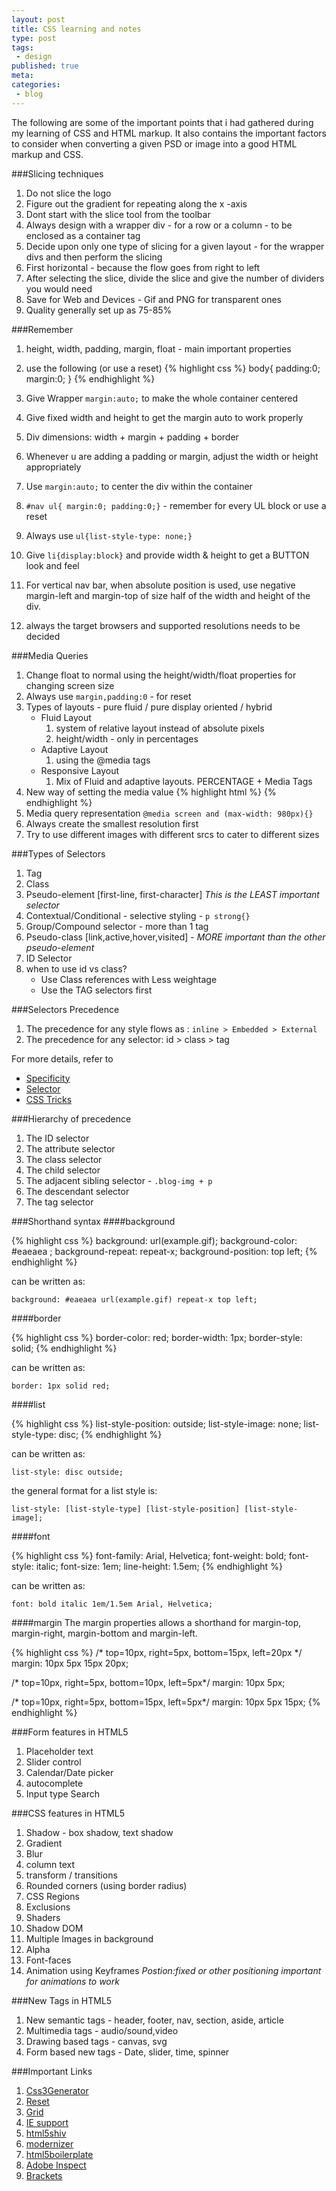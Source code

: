 ```yaml
---
layout: post
title: CSS learning and notes
type: post
tags:
 - design
published: true
meta:
categories:
 - blog
---
```

The following are some of the important points that i had gathered during my learning of CSS and HTML markup. It also contains the important factors to consider when converting a given PSD or image into a good HTML markup and CSS.

###Slicing techniques
1. Do not slice the logo
2. Figure out the gradient for repeating along the x -axis
3. Dont start with the slice tool from the toolbar
4. Always design with a wrapper div - for a row or a column - to be enclosed as a container tag
5. Decide upon only one type of slicing for a given layout - for the wrapper divs and then perform the slicing 
6. First horizontal - because the flow goes from right to left
7. After selecting the slice, divide the slice and give the number of dividers you would need
8. Save for Web and Devices - Gif and PNG for transparent ones
9. Quality generally set up as 75-85%

###Remember
1. height, width, padding, margin, float - main important properties
2. use the following (or use a reset)
{% highlight css %}
	body{
		padding:0;
		margin:0;
	}
{% endhighlight %}

3. Give Wrapper `margin:auto;` to make the whole container centered
4. Give fixed width and height to get the margin auto to work properly
5. Div dimensions: width + margin + padding + border
6. Whenever u are adding a padding or margin, adjust the width or height appropriately
7. Use `margin:auto;` to center the div within the container
8. `#nav ul{ margin:0; padding:0;}` - remember for every UL block or use a reset
9. Always use `ul{list-style-type: none;}`
10. Give `li{display:block}` and provide width & height to get a BUTTON look and feel
11. For vertical nav bar, when absolute position is used, use negative margin-left and margin-top of size half of the width and height of the div.
12. always the target browsers and supported resolutions needs to be decided

###Media Queries
1. Change float to normal using the height/width/float properties for changing screen size
2. Always use `margin,padding:0` - for reset
3. Types of layouts - pure fluid / pure display oriented / hybrid
	* Fluid Layout
		1. system of relative layout instead of absolute pixels
		2. height/width - only in percentages
	* Adaptive Layout
		1. using the @media tags
	* Responsive Layout
		1. Mix of Fluid and adaptive layouts. PERCENTAGE + Media Tags
4. New way of setting the media value
	{% highlight html %}
		<meta name="viewport" content="initial-scale=1,width=device-width">
	{% endhighlight %}
5. Media query representation
	`@media screen and (max-width: 980px){}`
6. Always create the smallest resolution first
7. Try to use different images with different srcs to cater to different sizes

###Types of Selectors
1. Tag
2. Class
3. Pseudo-element \[first-line, first-character\] _This is the LEAST important selector_
4. Contextual/Conditional - selective styling - `p strong{}`
5. Group/Compound selector - more than 1 tag
6. Pseudo-class \[link,active,hover,visited\] - _MORE important than the other pseudo-element_
7. ID Selector
8. when to use id vs class?
	* Use Class references with Less weightage
	* Use the TAG selectors first

###Selectors Precedence
1. The precedence for any style flows as : `inline > Embedded > External`
2. The precedence for any selector: id > class > tag

For more details, refer to 

* [Specificity](http://www.w3.org/TR/CSS21/cascade.html#specificity) 
* [Selector](http://www.w3.org/TR/CSS2/selector.html)
* [CSS Tricks](http://css-tricks.com/specifics-on-css-specificity/)

###Hierarchy of precedence
1. The ID selector
2. The attribute selector
3. The class selector
4. The child selector
5. The adjacent sibling selector - `.blog-img + p`
6. The descendant selector
7. The tag selector


###Shorthand syntax
####background

{% highlight css %}
 background: url(example.gif);
 background-color: #eaeaea ;
 background-repeat: repeat-x;
 background-position: top left;
{% endhighlight %}

can be written as:

`background: #eaeaea url(example.gif) repeat-x top left;`

####border

{% highlight css %}
border-color: red;
border-width: 1px;
border-style: solid;
{% endhighlight %}

can be written as:

`border: 1px solid red;`

####list

{% highlight css %}
list-style-position: outside;
list-style-image: none;
list-style-type: disc;
{% endhighlight %}

can be written as:

`list-style: disc outside;`

the general format for a list style is:

`list-style: [list-style-type] [list-style-position] [list-style-image];`


####font

{% highlight css %}
font-family: Arial, Helvetica;
font-weight: bold;
font-style: italic;
font-size: 1em;
line-height: 1.5em;
{% endhighlight %}

can be written as:

`font: bold italic 1em/1.5em Arial, Helvetica;`

####margin
The margin properties allows a shorthand for margin-top, margin-right, margin-bottom and margin-left.

{% highlight css %}
/* top=10px, right=5px, bottom=15px, left=20px */
margin: 10px 5px 15px 20px;

/* top=10px, right=5px, bottom=10px, left=5px*/
margin: 10px 5px;

/* top=10px, right=5px, bottom=15px, left=5px*/
margin: 10px 5px 15px;
{% endhighlight %}

###Form features in HTML5
1. Placeholder text
2. Slider control
3. Calendar/Date picker
4. autocomplete
5. Input type Search

###CSS features in HTML5
1. Shadow - box shadow, text shadow
2. Gradient
3. Blur
4. column text
5. transform / transitions
6. Rounded corners (using border radius)
7. CSS Regions
8. Exclusions
9. Shaders
10. Shadow DOM
11. Multiple Images in background
12. Alpha 
13. Font-faces
14. Animation using Keyframes
	_Postion:fixed or other positioning important for animations to work_

###New Tags in HTML5
1. New semantic tags - header, footer, nav, section, aside, article
2. Multimedia tags - audio/sound,video
3. Drawing based tags - canvas, svg
4. Form based new tags - Date, slider, time, spinner

###Important Links
1. [Css3Generator](http://css3generator.com/)
2. [Reset](http://meyerweb.com/eric/tools/css/reset/)
3. [Grid](http://vandelaydesign.com/blog/design/resources-grid-based-design/)
4. [IE support](http://paulirish.com/2008/conditional-stylesheets-vs-css-hacks-answer-neither/)
5. [html5shiv](https://github.com/aFarkas/html5shiv)
6. [modernizer](http://modernizr.com/)
7. [html5boilerplate](http://html5boilerplate.com/)
8. [Adobe Inspect](http://html.adobe.com/edge/inspect/)
9. [Brackets](http://brackets.io/)